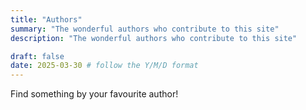 ```yaml
---
title: "Authors"
summary: "The wonderful authors who contribute to this site"
description: "The wonderful authors who contribute to this site"

draft: false
date: 2025-03-30 # follow the Y/M/D format 
---
```


Find something by your favourite author!
